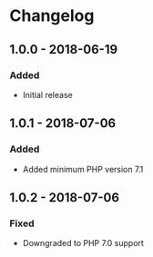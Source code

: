 # Changelog

## 1.0.0 - 2018-06-19
### Added
- Initial release

## 1.0.1 - 2018-07-06
### Added
- Added minimum PHP version 7.1

## 1.0.2 - 2018-07-06
### Fixed
- Downgraded to PHP 7.0 support